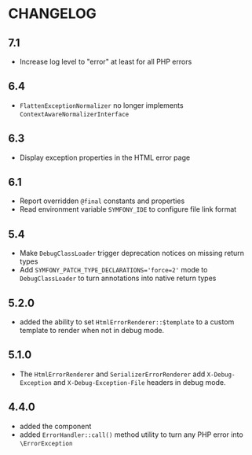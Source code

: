 # CHANGELOG

## 7.1

- Increase log level to "error" at least for all PHP errors

## 6.4

- `FlattenExceptionNormalizer` no longer implements `ContextAwareNormalizerInterface`

## 6.3

- Display exception properties in the HTML error page

## 6.1

- Report overridden `@final` constants and properties
- Read environment variable `SYMFONY_IDE` to configure file link format

## 5.4

- Make `DebugClassLoader` trigger deprecation notices on missing return types
- Add `SYMFONY_PATCH_TYPE_DECLARATIONS='force=2'` mode to `DebugClassLoader` to turn annotations into native return types

## 5.2.0

- added the ability to set `HtmlErrorRenderer::$template` to a custom template to render when not in debug mode.

## 5.1.0

- The `HtmlErrorRenderer` and `SerializerErrorRenderer` add `X-Debug-Exception` and `X-Debug-Exception-File` headers in debug mode.

## 4.4.0

- added the component
- added `ErrorHandler::call()` method utility to turn any PHP error into `\ErrorException`
